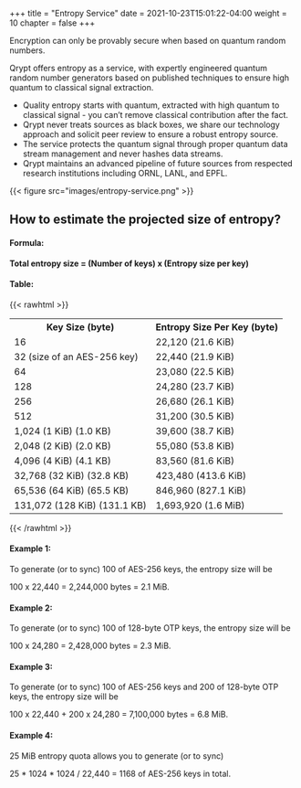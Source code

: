 +++
title = "Entropy Service"
date = 2021-10-23T15:01:22-04:00
weight = 10
chapter = false
+++

Encryption can only be provably secure when based on quantum random numbers​.

Qrypt offers entropy as a service, with expertly engineered quantum random number generators based on published techniques to ensure high quantum to classical signal extraction.

- Quality entropy starts with quantum, extracted with high quantum to classical signal - you can’t remove classical contribution after the fact​.
- Qrypt never treats sources as black boxes, we share our technology approach and solicit peer review to ensure a robust entropy source​.
- The service protects the quantum signal through proper quantum data stream management and never hashes data streams​.
- Qrypt maintains an advanced pipeline of future sources from respected research institutions including ORNL, LANL, and EPFL​.

{{< figure src="images/entropy-service.png" >}}

## How to estimate the projected size of entropy?

#### Formula:

**Total entropy size = (Number of keys) x (Entropy size per key)**

#### Table:
{{< rawhtml >}}

<table>
    <tr>
        <th>Key Size (byte)</th>
        <th>Entropy Size Per Key (byte)</th>
    </tr>
    <tr>
        <td>16</td>
        <td>22,120 (21.6 KiB)</td>
    </tr>
    <tr>
        <td>32 (size of an AES-256 key)</td>
        <td>22,440 (21.9 KiB)</td>
    </tr>
    <tr>
        <td>64</td>
        <td>23,080 (22.5 KiB)</td>
    </tr>    
    <tr>
        <td>128</td>
        <td>24,280 (23.7 KiB)</td>
    </tr>
    <tr>
        <td>256</td>
        <td>26,680 (26.1 KiB)</td>
    </tr>    
    <tr>
        <td>512</td>
        <td>31,200 (30.5 KiB)</td>
    </tr>
    <tr>
        <td>1,024 (1 KiB) (1.0 KB)</td>
        <td>39,600 (38.7 KiB)</td>
    </tr>
    <tr>
        <td>2,048 (2 KiB) (2.0 KB)</td>
        <td>55,080 (53.8 KiB)</td>
    </tr>
    <tr>
        <td>4,096 (4 KiB) (4.1 KB)</td>
        <td>83,560 (81.6 KiB)</td>
    </tr>
    <tr>
        <td>32,768 (32 KiB) (32.8 KB)</td>
        <td>423,480 (413.6 KiB)</td>
    </tr>
    <tr>
        <td>65,536 (64 KiB) (65.5 KB)</td>
        <td>846,960 (827.1 KiB)</td>
    </tr>
    <tr>
        <td>131,072 (128 KiB) (131.1 KB)</td>
        <td>1,693,920 (1.6 MiB)</td>
    </tr>
</table>
{{< /rawhtml >}}



#### Example 1:

To generate (or to sync) 100 of AES-256 keys, the entropy size will be

100 x 22,440 = 2,244,000 bytes = 2.1 MiB.

#### Example 2:

To generate (or to sync) 100 of 128-byte OTP keys, the entropy size will be

100 x 24,280 = 2,428,000 bytes = 2.3 MiB.

#### Example 3:

To generate (or to sync) 100 of AES-256 keys and 200 of 128-byte OTP keys, the entropy size will be

100 x 22,440 + 200 x 24,280 = 7,100,000 bytes = 6.8 MiB.

#### Example 4:

25 MiB entropy quota allows you to generate (or to sync) 

25 * 1024 * 1024 / 22,440 = 1168 of AES-256 keys in total.